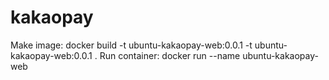 # kakaopay

Make image: 
docker build -t ubuntu-kakaopay-web:0.0.1 -t ubuntu-kakaopay-web:0.0.1 .
Run container: 
docker run --name  ubuntu-kakaopay-web 
